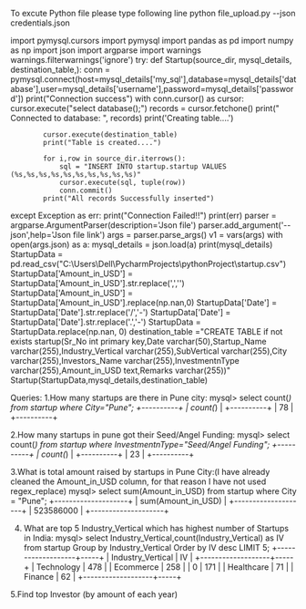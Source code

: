 To excute Python file please type following line
python file_upload.py --json credentials.json

import pymysql.cursors
import pymysql
import pandas as pd
import numpy as np
import json
import argparse
import warnings
warnings.filterwarnings('ignore')
try:
    def Startup(source_dir, mysql_details, destination_table,):
        conn = pymysql.connect(host=mysql_details['my_sql'],database=mysql_details['database'],user=mysql_details['username'],password=mysql_details['password'])
        print("Connection success")
        with conn.cursor() as cursor:
            cursor.execute("select database();")
            records = cursor.fetchone()
            print(" Connected to database: ", records)
            print('Creating table....')
            
            cursor.execute(destination_table)
            print("Table is created....")
            
            for i,row in source_dir.iterrows():
                sql = "INSERT INTO startup.startup VALUES (%s,%s,%s,%s,%s,%s,%s,%s,%s,%s)"
                cursor.execute(sql, tuple(row))
                conn.commit()
            print("All records Successfully inserted")
except Exception as err:
    print("Connection Failed!!")
    print(err)
parser = argparse.ArgumentParser(description='Json file')
parser.add_argument('--json',help='Json file link')
args = parser.parse_args()
v1 = vars(args)
with open(args.json) as a:
    mysql_details = json.load(a)
    print(mysql_details)
StartupData = pd.read_csv("C:\\Users\\Dell\\PycharmProjects\\pythonProject\\startup.csv")
StartupData['Amount_in_USD'] = StartupData['Amount_in_USD'].str.replace(',','')
StartupData['Amount_in_USD'] = StartupData['Amount_in_USD'].replace(np.nan,0)
StartupData['Date'] = StartupData['Date'].str.replace('/','-')
StartupData['Date'] = StartupData['Date'].str.replace('.','-')
StartupData = StartupData.replace(np.nan, 0)
destination_table ="CREATE TABLE if not exists startup(Sr_No int primary key,Date varchar(50),Startup_Name varchar(255),Industry_Vertical varchar(255),SubVertical varchar(255),City varchar(255),Investors_Name varchar(255),InvestmentnType varchar(255),Amount_in_USD text,Remarks varchar(255))"
Startup(StartupData,mysql_details,destination_table)




Queries:
1.How many startups are there in Pune city:
mysql> select count(*) from startup where City="Pune";
+----------+
| count(*) |
+----------+
|       78 |
+----------+

2.How many startups in pune got their Seed/Angel Funding:
mysql> select count(*) from startup where InvestmentnType="Seed/Angel Funding";
+----------+
| count(*) |
+----------+
|       23 |
+----------+

3.What is total amount raised by startups in Pune City:(I have already cleaned the Amount_in_USD column, for that reason I have not used regex_replace)
mysql> select sum(Amount_in_USD) from startup where City = "Pune";
+--------------------+
| sum(Amount_in_USD) |
+--------------------+
|          523586000 |
+--------------------+

4. What are top 5 Industry_Vertical which has highest number of Startups in India:
mysql> select Industry_Vertical,count(Industry_Vertical) as IV from startup Group by Industry_Vertical Order by IV desc LIMIT 5;
+-------------------+-----+
| Industry_Vertical | IV  |
+-------------------+-----+
| Technology        | 478 |
| Ecommerce         | 258 |
| 0                 | 171 |
| Healthcare        |  71 |
| Finance           |  62 |
+-------------------+-----+

5.Find top Investor (by amount of each year)
